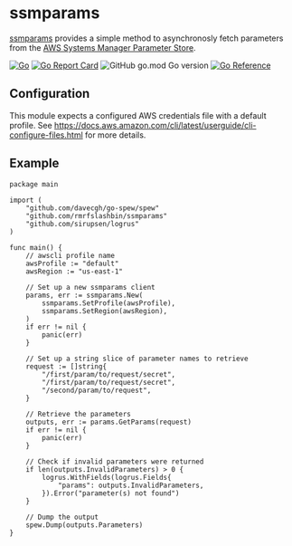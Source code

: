 # ssmparams
[ssmparams](https://github.com/rmrfslashbin/ssmparams) provides a simple method to asynchronosly fetch parameters from the [AWS Systems Manager Parameter Store](https://docs.aws.amazon.com/systems-manager/latest/userguide/systems-manager-parameter-store.html).

[![Go](https://github.com/rmrfslashbin/ssmparams/actions/workflows/go.yml/badge.svg)](https://github.com/rmrfslashbin/ssmparams/actions/workflows/go.yml)
[![Go Report Card](https://goreportcard.com/badge/github.com/rmrfslashbin/ssmparams)](https://goreportcard.com/report/github.com/rmrfslashbin/ssmparams)
![GitHub go.mod Go version](https://img.shields.io/github/go-mod/go-version/rmrfslashbin/ssmparams)
[![Go Reference](https://pkg.go.dev/badge/github.com/rmrfslashbin/ssmparams.svg)](https://pkg.go.dev/github.com/rmrfslashbin/ssmparams)

## Configuration
This module expects a configured AWS credentials file with a default profile. See https://docs.aws.amazon.com/cli/latest/userguide/cli-configure-files.html for more details.

## Example
```
package main

import (
	"github.com/davecgh/go-spew/spew"
	"github.com/rmrfslashbin/ssmparams"
	"github.com/sirupsen/logrus"
)

func main() {
	// awscli profile name
	awsProfile := "default"
	awsRegion := "us-east-1"

	// Set up a new ssmparams client
	params, err := ssmparams.New(
		ssmparams.SetProfile(awsProfile),
		ssmparams.SetRegion(awsRegion),
	)
	if err != nil {
		panic(err)
	}

	// Set up a string slice of parameter names to retrieve
	request := []string{
		"/first/param/to/request/secret",
		"/first/param/to/request/secret",
		"/second/param/to/request",
	}

	// Retrieve the parameters
	outputs, err := params.GetParams(request)
	if err != nil {
		panic(err)
	}

	// Check if invalid parameters were returned
	if len(outputs.InvalidParameters) > 0 {
		logrus.WithFields(logrus.Fields{
			"params": outputs.InvalidParameters,
		}).Error("parameter(s) not found")
	}

	// Dump the output
	spew.Dump(outputs.Parameters)
}
```
